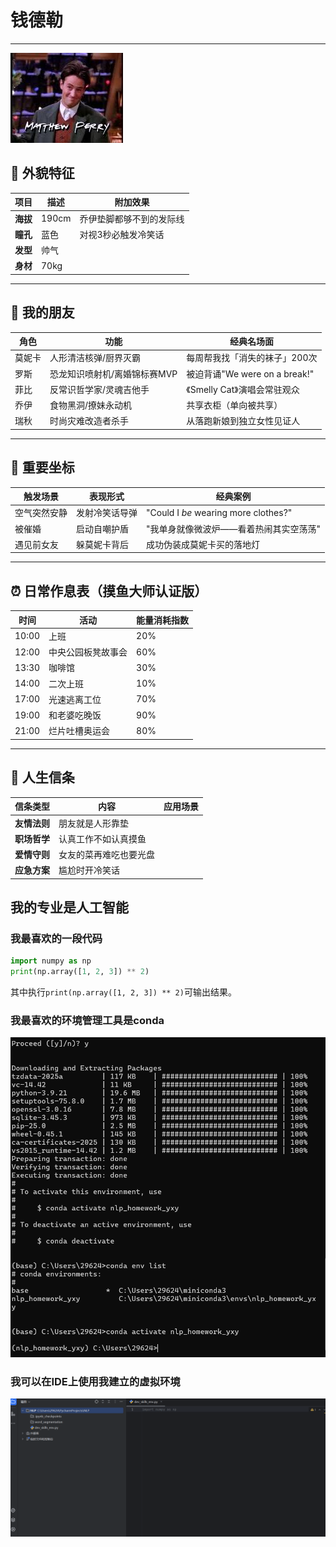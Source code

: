 # 钱德勒 

---
![](https://github.com/livoxzxd/-/blob/main/%E4%B8%8B%E8%BD%BD%20(1).jpg)
## 👔 外貌特征
| 项目       | 描述                          | 附加效果                   |
|------------|-------------------------------|--------------------------|
| **海拔**   | 190cm      | 乔伊垫脚都够不到的发际线     |
| **瞳孔**   | 蓝色          | 对视3秒必触发冷笑话         |
| **发型**   | 帅气            |  |
| **身材**   | 70kg            |      |

---

## 👫 我的朋友
| 角色       | 功能                          | 经典名场面                  |
|------------|------------------------------|---------------------------|
| 莫妮卡     | 人形清洁核弹/厨界灭霸          | 每周帮我找「消失的袜子」200次 |
| 罗斯       | 恐龙知识喷射机/离婚锦标赛MVP    | 被迫背诵"We were on a break!" |
| 菲比       | 反常识哲学家/灵魂吉他手         | 《Smelly Cat》演唱会常驻观众  |
| 乔伊       | 食物黑洞/撩妹永动机             | 共享衣柜（单向被共享）        |
| 瑞秋       | 时尚灾难改造者杀手          | 从落跑新娘到独立女性见证人     |

---

## 🌟 重要坐标
| 触发场景             | 表现形式                      | 经典案例                           |
|----------------------|-----------------------------|----------------------------------|
| 空气突然安静         | 发射冷笑话导弹               | "Could I *be* wearing more clothes?" |
| 被催婚               | 启动自嘲护盾                 | "我单身就像微波炉——看着热闹其实空荡荡" |
| 遇见前女友           | 躲莫妮卡背后       | 成功伪装成莫妮卡买的落地灯          |

---

## ⏰ 日常作息表（摸鱼大师认证版）
| 时间         | 活动                      | 能量消耗指数           |
|--------------|------------------------|----------------------|
| 10:00        | 上班       |  20%       |
| 12:00        | 中央公园板凳故事会          |  60% |
| 13:30        | 咖啡馆       |  30%               |
| 14:00        | 二次上班      |  10%            |
| 17:00        | 光速逃离工位              |  70%         |
| 19:00        | 和老婆吃晚饭       |  90%       |
| 21:00        | 烂片吐槽奥运会             |  80%        |

---

## 💫 人生信条
| 信条类型       | 内容                          | 应用场景                 |
|----------------|-----------------------------|------------------------|
| **友情法则**   | 朋友就是人形靠垫              |        |
| **职场哲学**   | 认真工作不如认真摸鱼           |        |
| **爱情守则**   | 女友的菜再难吃也要光盘         |       |
| **应急方案**   | 尴尬时开冷笑话       |     |

## 我的专业是人工智能
### 我最喜欢的一段代码

```python
import numpy as np
print(np.array([1, 2, 3]) ** 2)
```
其中执行`print(np.array([1, 2, 3]) ** 2)`可输出结果。

### 我最喜欢的环境管理工具是conda
![](https://github.com/livoxzxd/-/blob/main/YTYYXXXY.png)


### 我可以在IDE上使用我建立的虚拟环境
![](https://github.com/livoxzxd/-/blob/main/YYXXYY.png)



